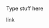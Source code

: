 Type stuff here









link <script src="https://carnegiemellon.shorthandstories.com/your-audio-is-at-risk/embed.js"></script>
